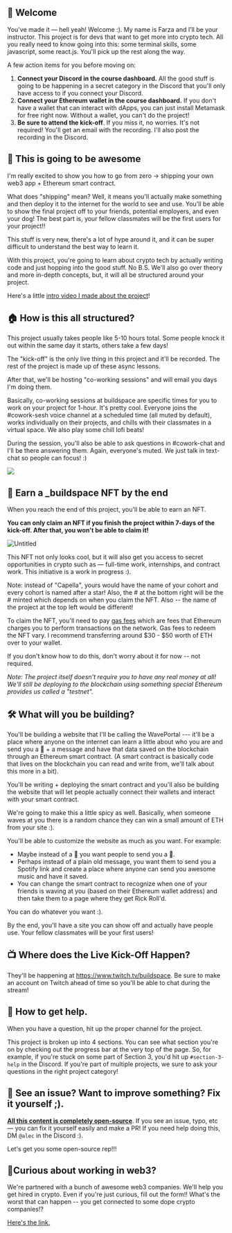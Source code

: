 👋 Welcome
----------------------------------

You've made it — hell yeah! Welcome :). My name is Farza and I’ll be your instructor. This project is for devs that want to get more into crypto tech. All you really need to know going into this: some terminal skills, some javascript, some react.js. You'll pick up the rest along the way.

A few action items for you before moving on:

1. **Connect your Discord in the course dashboard.** All the good stuff is going to be happening in a secret category in the Discord that you'll only have access to if you connect your Discord.
2. **Connect your Ethereum wallet in the course dashboard.** If you don't have a wallet that can interact with dApps, you can just install Metamask for free right now. Without a wallet, you can't do the project!
3. **Be sure to attend the kick-off**. If you miss it, no worries. It's not required! You'll get an email with the recording. I'll also post the recording in the Discord.


🚀 This is going to be awesome
----------------------------------

I'm really excited to show you how to go from zero -> shipping your own web3 app + Ethereum smart contract.

What does "shipping" mean? Well, it means you'll actually make something and then deploy it to the internet for the world to see and use. You'll be able to show the final project off to your friends, potential employers, and even your dog! The best part is, your fellow classmates will be the first users for your project!!

This stuff is very new, there's a lot of hype around it, and it can be super difficult to understand the best way to learn it.

With this project, you're going to learn about crypto tech by actually writing code and just hopping into the good stuff. No B.S. We'll also go over theory and more in-depth concepts, but, it will all be structured around your project.

Here's a little [intro video I made about the project](https://www.loom.com/share/8746b43760c74c6791ba17af9940ea8e)!


🏠 How is this all structured?
------------------------------

This project usually takes people like 5-10 hours total. Some people knock it out within the same day it starts, others take a few days!

The "kick-off" is the only live thing in this project and it'll be recorded. The rest of the project is made up of these async lessons.

After that, we'll be hosting "co-working sessions" and will email you days I'm doing them.

Basically, co-working sessions at buildspace are specific times for you to work on your project for 1-hour. It's pretty cool. Everyone joins the #cowork-sesh voice channel at a scheduled time (all muted by default), works individually on their projects, and chills with their classmates in a virtual space. We also play some chill lofi beats!

During the session, you'll also be able to ask questions in #cowork-chat and I'll be there answering them. Again, everyone's muted. We just talk in text-chat so people can focus! :)

![](https://i.imgur.com/dqbGZae.png)


👀 Earn a _buildspace NFT by the end
------------------------------

When you reach the end of this project, you'll be able to earn an NFT.

**You can only claim an NFT if you finish the project within 7-days of the kick-off. After that, you won't be able to claim it!**

![Untitled](https://i.imgur.com/nofSO7w.png)

This NFT not only looks cool, but it will also get you access to secret opportunities in crypto such as — full-time work, internships, and contract work. This initiative is a work in progress :).

Note: instead of "Capella", yours would have the name of your cohort and every cohort is named after a star! Also, the # at the bottom right will be the # minted which depends on when you claim the NFT. Also -- the name of the project at the top left would be different!

To claim the NFT, you'll need to pay [gas fees](https://ethereum.org/en/developers/docs/gas/) which are fees that Ethereum charges you to perform transactions on the network. Gas fees to redeem the NFT vary. I recommend transferring around $30 - $50 worth of ETH over to your wallet.

If you don't know how to do this, don't worry about it for now -- not required.

*Note: The project itself doesn't require you to have any real money at all! We'll still be deploying to the blockchain using something special Ethereum provides us called a "testnet".*


🛠 What will you be building?
-----------------------------

You'll be building a website that I'll be calling the WavePortal --- it'll be a place where anyone on the internet can learn a little about who you are and send you a 👋 + a message and have that data saved on the blockchain through an Ethereum smart contract. (A smart contract is basically code that lives on the blockchain you can read and write from, we'll talk about this more in a bit).

You'll be writing + deploying the smart contract and you'll also be building the website that will let people actually connect their wallets and interact with your smart contract.

We're going to make this a little spicy as well. Basically, when someone waves at you there is a random chance they can win a small amount of ETH from your site :).

You'll be able to customize the website as much as you want. For example:
- Maybe instead of a 👋 you want people to send you a 💩.
- Perhaps instead of a plain old message, you want them to send you a Spotify link and create a place where anyone can send you awesome music and have it saved.
- You can change the smart contract to recognize when one of your friends is waving at you (based on their Ethereum wallet address) and then take them to a page where they get Rick Roll'd.

You can do whatever you want :).

By the end, you'll have a site you can show off and actually have people use. Your fellow classmates will be your first users!


📺 Where does the Live Kick-Off Happen?
---------------------------------------

They'll be happening at <https://www.twitch.tv/buildspace>. Be sure to make an account on Twitch ahead of time so you'll be able to chat during the stream!


🤚 How to get help.
---------------------------------------

When you have a question, hit up the proper channel for the project.

This project is broken up into 4 sections. You can see what section you're on by checking out the progress bar at the very top of the page. So, for example, if you're stuck on some part of Section 3, you'd hit up `#section-3-help` in the Discord. If you're part of multiple projects, we sure to ask your questions in the right project category!


🤘 See an issue? Want to improve something? Fix it yourself ;).
---------------------------------------

**[All this content is completely open-source](https://github.com/buildspace/buildspace-projects)**. If you see an issue, typo, etc — you can fix it yourself easily and make a PR! If you need help doing this, DM `@alec` in the Discord :). 

Let's get you some open-source rep!!!


🚨Curious about working in web3?
-------------------

We're partnered with a bunch of awesome web3 companies. We'll help you get hired in crypto. Even if you're just curious, fill out the form!! What's the worst that can happen -- you get connected to some dope crypto companies!?

[Here's the link.](https://zipschool.typeform.com/to/iG2O1lSp)

